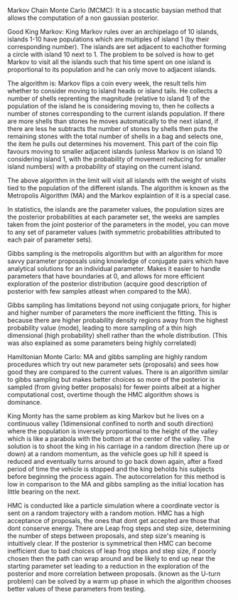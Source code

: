 Markov Chain Monte Carlo (MCMC):
It is a stocastic baysian method that allows the computation of a non gaussian posterior.

Good King Markov:
King Markov rules over an archipelago of 10 islands, islands 1-10 have populations which are multiples of island 1 (by their corresponding number). The islands are set adjacent to eachother forming a circle with island 10 next to 1. The problem to be solved is how to get Markov to visit all the islands such that his time spent on one island is proportional to its population and he can only move to adjacent islands.

The algorithm is:
Markov flips a coin every week, the result tells him whether to consider moving to island heads or island tails. He collects a number of shells reprenting the magnitude (relative to island 1) of the population of the island he is considering moving to, then he collects a number of stones corresponding to the current islands population. If there are more shells than stones he moves automatically to the next island, if there are less he subtracts the number of stones by shells then puts the remaining stones with the total number of shells in a bag and selects one, the item he pulls out determines his movement. This part of the coin flip favours moving to smaller adjacent islands (unless Markov is on island 10 considering island 1, with the probability of movement reducing for smaller island numbers) with a probability of staying on the current island.

The above algorithm in the limit will visit all islands with the weight of visits tied to the population of the different islands. The algorithm is known as the Metropolis Algorithm (MA) and the Markov explaintion of it is a special case. 

In statistics, the islands are the parameter values, the population sizes are the posterior probabilities at each parameter set, the weeks are samples taken from the joint posterior of the parameters in the model, you can move to any set of parameter values (with symmetric probabilities attributed to each pair of parameter sets).

Gibbs sampling is the metropolis algorithm but with an algorithm for more savvy parameter proposals using knowledge of conjugate pairs which have analytical solutions for an individual parameter. Makes it easier to handle parameters that have boundaries at 0, and allows for more efficient exploration of the posterior distribution (acquire good description of posterior with few samples atleast when compared to the MA).

Gibbs sampling has limitations beyond not using conjugate priors, for higher and higher number of parameters the more inefficient the fitting. This is because there are higher probability density regions away from the highest probability value (mode), leading to more sampling of a thin high dimensional (high probability) shell rather than the whole distribution. (This was also explained as some parameters being highly correlated)

Hamiltonian Monte Carlo:
MA and gibbs sampling are highly random procedures which try out new parameter sets (proposals) and sees how good they are compared to the current values.
There is an algorithm similar to gibbs sampling but makes better choices so more of the posterior is sampled (from giving better proposals) for fewer points albeit at a higher computational cost, overtime though the HMC algorithm shows is dominance.

King Monty has the same problem as king Markov but he lives on a continuous valley (1dimensional confined to north and south direction) where the population is inversely proportional to the height of the valley which is like a parabola with the bottom at the center of the valley.
The solution is to shoot the king in his carriage in a random direction (here up or down) at a random momentum, as the vehicle goes up hill it speed is reduced and eventually turns around to go back down again, after a fixed period of time the vehicle is stopped and the king beholds his subjects before beginning the process again. The autocorrelation for this method is low in comparison to the MA and gibbs sampling as the initial location has little bearing on the next.

HMC is conducted like a particle simulation where a coordinate vector is sent on a random trajectory with a random motion.
HMC has a high acceptance of proposals, the ones that dont get accepted are those that dont conserve energy.
There are Leap frog steps and step size, determining the number of steps between proposals, and step size's meaning is intuitively clear. If the posterior is symmetrical then HMC can become inefficient due to bad choices of leap frog steps and step size, if poorly chosen then the path can wrap around and be likely to end up near the starting parameter set leading to a reduction in the exploration of the posterior and more correlation between proposals. (known as the U-turn problem) can be solved by a warm up phase in which the algorithm chooses better values of these parameters from testing.

